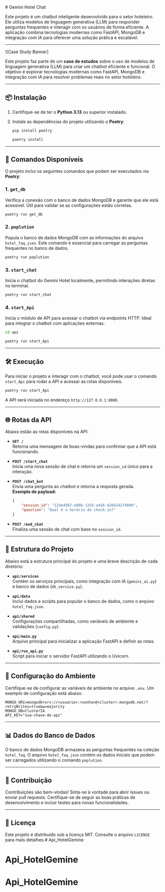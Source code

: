 ﻿﻿# Gemini Hotel Chat

Este projeto é um chatbot inteligente desenvolvido para o setor hoteleiro. Ele utiliza modelos de linguagem generativa (LLM) para responder perguntas frequentes e interagir com os usuários de forma eficiente. A aplicação combina tecnologias modernas como FastAPI, MongoDB e integração com IA para oferecer uma solução prática e escalável.

---

![Case Study Banner]

Este projeto faz parte de um **case de estudos** sobre o uso de modelos de linguagem generativa (LLM) para criar um chatbot eficiente e funcional. O objetivo é explorar tecnologias modernas como FastAPI, MongoDB e integração com IA para resolver problemas reais no setor hoteleiro.

---

## 📦 Instalação

1. Certifique-se de ter o **Python 3.13** ou superior instalado.
2. Instale as dependências do projeto utilizando o **Poetry**:

    ```bash
   pip install poetry
   ```
    
   ```bash
   poetry install
   ```

---

## 🚀 Comandos Disponíveis

O projeto inclui os seguintes comandos que podem ser executados via **Poetry**:

### 1. **`get_db`**
Verifica a conexão com o banco de dados MongoDB e garante que ele está acessível. Útil para validar se as configurações estão corretas.
```bash
poetry run get_db
```

### 2. **`poplution`**
Popula o banco de dados MongoDB com as informações do arquivo `hotel_faq.json`. Este comando é essencial para carregar as perguntas frequentes no banco de dados.
```bash
poetry run poplution
```

### 3. **`start_chat`**
Inicia o chatbot do Gemini Hotel localmente, permitindo interações diretas no terminal.
```bash
poetry run start_chat
```

### 4. **`start_Api`**
Inicia o módulo de API para acessar o chatbot via endpoints HTTP. Ideal para integrar o chatbot com aplicações externas.

```bash
cd api     
```

```bash
poetry run start_Api
```

---

## 🛠️ Execução

Para iniciar o projeto e interagir com o chatbot, você pode usar o comando `start_Api` para rodar a API e acessar as rotas disponíveis.

```bash
poetry run start_Api
```

A API será iniciada no endereço `http://127.0.0.1:8000`.

---

## 🌐 Rotas da API

Abaixo estão as rotas disponíveis na API:

- **`GET /`**  
  Retorna uma mensagem de boas-vindas para confirmar que a API está funcionando.

- **`POST /start_chat`**  
  Inicia uma nova sessão de chat e retorna um `session_id` único para a interação.

- **`POST /chat_bot`**  
  Envia uma pergunta ao chatbot e retorna a resposta gerada.  
  **Exemplo de payload:**
  ```json
  {
      "session_id": "123e4567-e89b-12d3-a456-426614174000",
      "question": "Qual é o horário de check-in?"
  }
  ```

- **`POST /end_chat`**  
  Finaliza uma sessão de chat com base no `session_id`.

---

## 📂 Estrutura do Projeto

Abaixo está a estrutura principal do projeto e uma breve descrição de cada diretório:

- **`api/services`**  
  Contém os serviços principais, como integração com IA (`gemini_ai.py`) e banco de dados (`db_service.py`).

- **`api/data`**  
  Inclui dados e scripts para popular o banco de dados, como o arquivo `hotel_faq.json`.

- **`api/shared`**  
  Configurações compartilhadas, como variáveis de ambiente e validações (`config.py`).

- **`api/main.py`**  
  Arquivo principal para inicializar a aplicação FastAPI e definir as rotas.

- **`api/run_api.py`**  
  Script para iniciar o servidor FastAPI utilizando o Uvicorn.

---

## 📝 Configuração do Ambiente

Certifique-se de configurar as variáveis de ambiente no arquivo `.env`. Um exemplo de configuração está abaixo:

```
MONGO_URI=mongodb+srv://<usuario>:<senha>@<cluster>.mongodb.net/?retryWrites=true&w=majority
MONGO_DB=ClusterIA
API_KEY="sua-chave-de-api"
```

---

## 📊 Dados do Banco de Dados

O banco de dados MongoDB armazena as perguntas frequentes na coleção `hotel_faq`. O arquivo `hotel_faq.json` contém os dados iniciais que podem ser carregados utilizando o comando `poplution`.

---

## 🤝 Contribuição

Contribuições são bem-vindas! Sinta-se à vontade para abrir issues ou enviar pull requests. Certifique-se de seguir as boas práticas de desenvolvimento e incluir testes para novas funcionalidades.

---

## 📄 Licença

Este projeto é distribuído sob a licença MIT. Consulte o arquivo `LICENSE` para mais detalhes.# Api_HotelGemine
# Api_HotelGemine
# Api_HotelGemine
